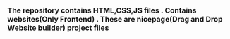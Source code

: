 ### The repository contains HTML,CSS,JS files . Contains websites(Only Frontend) . These are nicepage(Drag and Drop Website builder) project files
